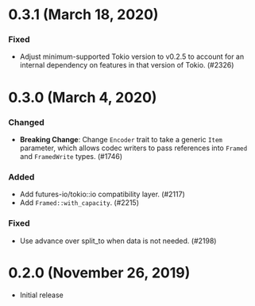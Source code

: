 # 0.3.1 (March 18, 2020)

### Fixed

- Adjust minimum-supported Tokio version to v0.2.5 to account for an internal
  dependency on features in that version of Tokio. (#2326)

# 0.3.0 (March 4, 2020)

### Changed

- **Breaking Change**: Change `Encoder` trait to take a generic `Item` parameter, which allows
  codec writers to pass references into `Framed` and `FramedWrite` types. (#1746)

### Added

- Add futures-io/tokio::io compatibility layer. (#2117)
- Add `Framed::with_capacity`. (#2215)

### Fixed

- Use advance over split_to when data is not needed. (#2198)

# 0.2.0 (November 26, 2019)

- Initial release
